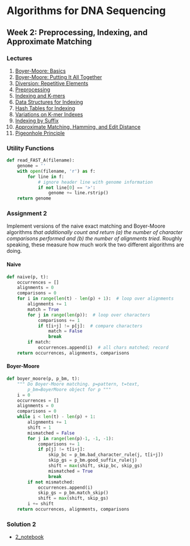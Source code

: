# Algorithms for DNA Sequencing
## Week 2: Preprocessing, Indexing, and Approximate Matching
### Lectures
1. [Boyer-Moore: Basics](docs/boyer-moore.pdf)
2. [Boyer-Moore: Putting It All Together](docs/boyer-moore-together.pdf)
3. [Diversion: Repetitive Elements](docs/repetitive_elements.pdf)
4. [Preprocessing](docs/preprocessing.pdf)
5. [Indexing and K-mers](docs/indexing_kmers.pdf)
6. [Data Structures for Indexing](docs/data_structures.pdf)
7. [Hash Tables for Indexing](docs/hash_tables.pdf)
8. [Variations on K-mer Indexes](docs/indexing_variations.pdf)
9. [Indexing by Suffix](docs/suffix.pdf)
10. [Approximate Matching, Hamming, and Edit Distance](docs/approximate.pdf)
11. [Pigeonhole Principle](docs/pigeonhole.pdf)

### Utility Functions
```python
def read_FAST_A(filename):
    genome = ''
    with open(filename, 'r') as f:
        for line in f:
            # ignore header line with genome information
            if not line[0] == '>':
                genome += line.rstrip()
    return genome
```

### Assignment 2
Implement versions of the naive exact matching and Boyer-Moore algorithms *that additionally count and return (a) the number of character comparisons performed and (b) the number of alignments tried.* Roughly speaking, these measure how much work the two different algorithms are doing.

#### Naive
```python
def naive(p, t):
    occurrences = []
    alignments = 0
    comparisons = 0
    for i in range(len(t) - len(p) + 1):  # loop over alignments
        alignments += 1
        match = True
        for j in range(len(p)):  # loop over characters
            comparisons += 1
            if t[i+j] != p[j]:  # compare characters
                match = False
                break
        if match:
            occurrences.append(i)  # all chars matched; record
    return occurrences, alignments, comparisons
```

#### Boyer-Moore
```python
def boyer_moore(p, p_bm, t):
    """ Do Boyer-Moore matching. p=pattern, t=text,
        p_bm=BoyerMoore object for p """
    i = 0
    occurrences = []
    alignments = 0
    comparisons = 0
    while i < len(t) - len(p) + 1:
        alignments += 1
        shift = 1
        mismatched = False
        for j in range(len(p)-1, -1, -1):
            comparisons += 1
            if p[j] != t[i+j]:
                skip_bc = p_bm.bad_character_rule(j, t[i+j])
                skip_gs = p_bm.good_suffix_rule(j)
                shift = max(shift, skip_bc, skip_gs)
                mismatched = True
                break
        if not mismatched:
            occurrences.append(i)
            skip_gs = p_bm.match_skip()
            shift = max(shift, skip_gs)
        i += shift
    return occurrences, alignments, comparisons
```

### Solution 2
* [2_notebook](2_notebook.ipynb)